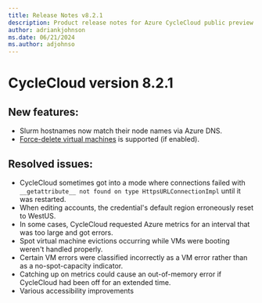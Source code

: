 ```yaml
---
title: Release Notes v8.2.1
description: Product release notes for Azure CycleCloud public preview v8.2.1
author: adriankjohnson
ms.date: 06/21/2024
ms.author: adjohnso
---
```


# CycleCloud version 8.2.1

## New features:

* Slurm hostnames now match their node names via Azure DNS.
* [Force-delete virtual machines](~/articles/cyclecloud/how-to/terminate-cluster.md#force-delete-virtual-machines) is supported (if enabled).

## Resolved issues:

* CycleCloud sometimes got into a mode where connections failed with `__getattribute__ not found on type HttpsURLConnectionImpl` until it was restarted.
* When editing accounts, the credential's default region erroneously reset to WestUS.
* In some cases, CycleCloud requested Azure metrics for an interval that was too large and got errors.
* Spot virtual machine evictions occurring while VMs were booting weren't handled properly.
* Certain VM errors were classified incorrectly as a VM error rather than as a no-spot-capacity indicator.
* Catching up on metrics could cause an out-of-memory error if CycleCloud had been off for an extended time.
* Various accessibility improvements